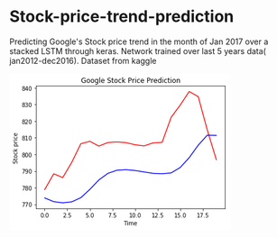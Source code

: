 # Stock-price-trend-prediction
Predicting Google's Stock price trend in the month of Jan 2017 over a stacked LSTM through keras. Network trained over last 5 years data( jan2012-dec2016). Dataset from kaggle


![alt text](https://raw.githubusercontent.com/prats0599/Stock-price-trend-prediction/master/result.png)
